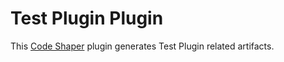 # Test Plugin Plugin

This [Code Shaper](https://code-shaper.dev) plugin generates
Test Plugin related artifacts.
